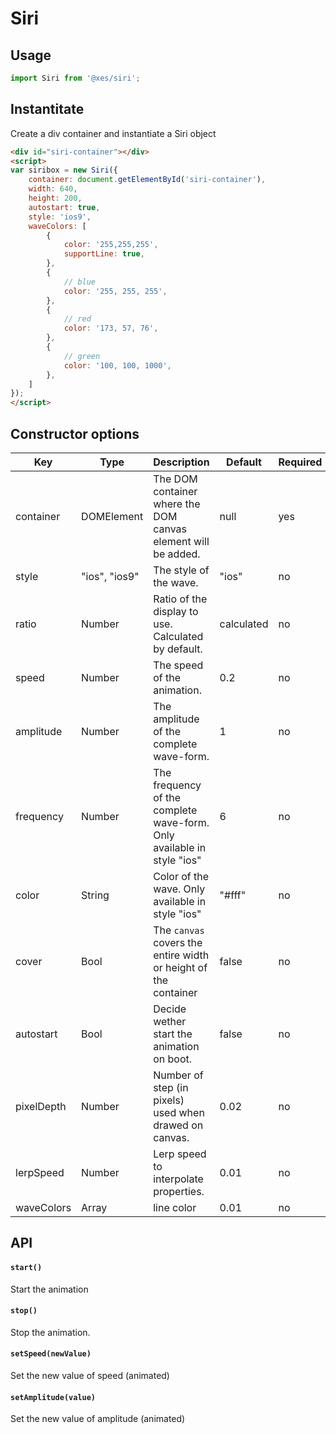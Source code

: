 # Siri

## Usage

```js
import Siri from '@xes/siri';
```

## Instantitate

Create a div container and instantiate a Siri object

```html
<div id="siri-container"></div>
<script>
var siribox = new Siri({
	container: document.getElementById('siri-container'),
	width: 640,
	height: 200,
	autostart: true,
	style: 'ios9',
	waveColors: [
		{
			color: '255,255,255',
			supportLine: true,
		},
		{
			// blue
			color: '255, 255, 255',
		},
		{
			// red
			color: '173, 57, 76',
		},
		{
			// green
			color: '100, 100, 1000',
		},
	]
});
</script>
```

## Constructor options

| Key        | Type          | Description                                                            | Default    | Required |
| ---------- | ------------- | ---------------------------------------------------------------------- | ---------- | -------- |
| container  | DOMElement    | The DOM container where the DOM canvas element will be added.          | null       | yes      |
| style      | "ios", "ios9" | The style of the wave.                                                 | "ios"      | no       |
| ratio      | Number        | Ratio of the display to use. Calculated by default.                    | calculated | no       |
| speed      | Number        | The speed of the animation.                                            | 0.2        | no       |
| amplitude  | Number        | The amplitude of the complete wave-form.                               | 1          | no       |
| frequency  | Number        | The frequency of the complete wave-form. Only available in style "ios" | 6          | no       |
| color      | String        | Color of the wave. Only available in style "ios"                       | "#fff"     | no       |
| cover      | Bool          | The `canvas` covers the entire width or height of the container        | false      | no       |
| autostart  | Bool          | Decide wether start the animation on boot.                             | false      | no       |
| pixelDepth | Number        | Number of step (in pixels) used when drawed on canvas.                 | 0.02       | no       |
| lerpSpeed  | Number        | Lerp speed to interpolate properties.                                  | 0.01       | no       |
| waveColors  | Array        | line color                                                             | 0.01       | no       |

## API

#### `start()`

Start the animation

#### `stop()`

Stop the animation.

#### `setSpeed(newValue)`

Set the new value of speed (animated)

#### `setAmplitude(value)`

Set the new value of amplitude (animated)
